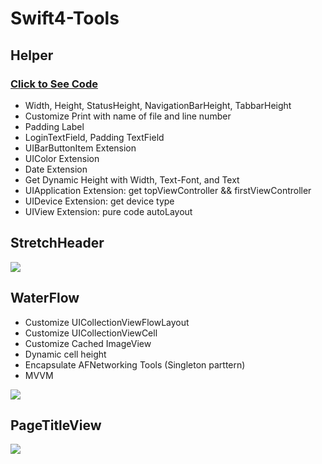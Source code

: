 # Swift4-Tools

## Helper
### [Click to See Code](https://github.com/zijiazhai/Swift4-Tools/blob/master/Helper.swift)
* Width, Height, StatusHeight, NavigationBarHeight, TabbarHeight
* Customize Print with name of file and line number
* Padding Label
* LoginTextField, Padding TextField
* UIBarButtonItem Extension
* UIColor Extension
* Date Extension
* Get Dynamic Height with Width, Text-Font, and Text
* UIApplication Extension: get topViewController && firstViewController
* UIDevice Extension: get device type
* UIView Extension:  pure code autoLayout

## StretchHeader
![](https://github.com/zijiazhai/Swift4-Tools/blob/master/StretchHeader/ezgif.com-video-to-gif.gif)

## WaterFlow
* Customize UICollectionViewFlowLayout
* Customize UICollectionViewCell
* Customize Cached ImageView
* Dynamic cell height
* Encapsulate AFNetworking Tools (Singleton parttern)
* MVVM

![](https://github.com/zijiazhai/Swift4-Tools/blob/master/WaterFlow/WaterFlow.gif)

## PageTitleView
![](https://github.com/zijiazhai/Swift4-Tools/blob/master/PageTitleView/PageTitleView.gif)

